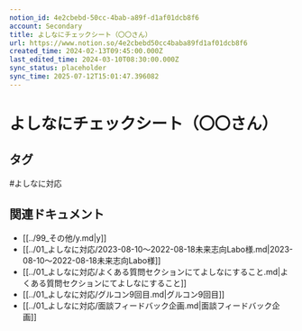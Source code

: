 ```yaml
---
notion_id: 4e2cbebd-50cc-4bab-a89f-d1af01dcb8f6
account: Secondary
title: よしなにチェックシート（〇〇さん）
url: https://www.notion.so/4e2cbebd50cc4baba89fd1af01dcb8f6
created_time: 2024-02-13T09:45:00.000Z
last_edited_time: 2024-03-10T08:30:00.000Z
sync_status: placeholder
sync_time: 2025-07-12T15:01:47.396082
---
```

# よしなにチェックシート（〇〇さん）


## タグ

#よしなに対応 

## 関連ドキュメント

- [[../99_その他/y.md|y]]
- [[../01_よしなに対応/2023-08-10～2022-08-18未来志向Labo様.md|2023-08-10～2022-08-18未来志向Labo様]]
- [[../01_よしなに対応/よくある質問セクションにてよしなにすること.md|よくある質問セクションにてよしなにすること]]
- [[../01_よしなに対応/グルコン9回目.md|グルコン9回目]]
- [[../01_よしなに対応/面談フィードバック企画.md|面談フィードバック企画]]
